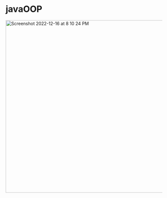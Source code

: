 # javaOOP

<img width="556" alt="Screenshot 2022-12-16 at 8 10 24 PM" src="https://user-images.githubusercontent.com/109952575/208122439-dd417d3d-4947-4bab-bb23-434b81231dfc.png">
